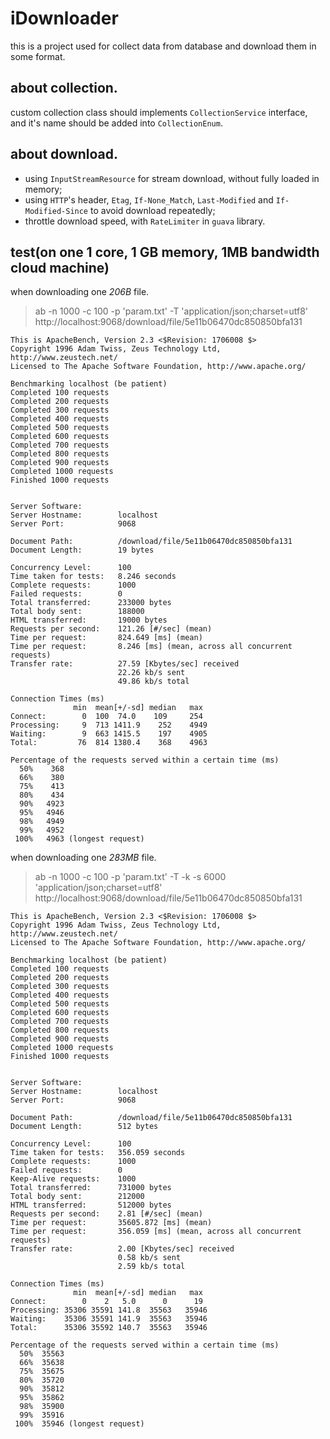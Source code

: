 # iDownloader

this is a project used for collect data from database and download them in some format.

## about collection.

custom collection class should implements ```CollectionService``` interface, and it's name should be added into ```CollectionEnum```. 

## about download.

- using ```InputStreamResource``` for stream download, without fully loaded in memory;
- using ```HTTP```'s header, ```Etag```, ```If-None_Match```, ```Last-Modified``` and ```If-Modified-Since``` to avoid download repeatedly;
- throttle download speed, with ```RateLimiter``` in ```guava``` library.

## test(on one 1 core, 1 GB memory, 1MB bandwidth cloud machine)

when downloading one *206B* file.

> ab -n 1000 -c 100 -p 'param.txt' -T 'application/json;charset=utf8' http://localhost:9068/download/file/5e11b06470dc850850bfa131

``` 
This is ApacheBench, Version 2.3 <$Revision: 1706008 $>
Copyright 1996 Adam Twiss, Zeus Technology Ltd, http://www.zeustech.net/
Licensed to The Apache Software Foundation, http://www.apache.org/

Benchmarking localhost (be patient)
Completed 100 requests
Completed 200 requests
Completed 300 requests
Completed 400 requests
Completed 500 requests
Completed 600 requests
Completed 700 requests
Completed 800 requests
Completed 900 requests
Completed 1000 requests
Finished 1000 requests


Server Software:        
Server Hostname:        localhost
Server Port:            9068

Document Path:          /download/file/5e11b06470dc850850bfa131
Document Length:        19 bytes

Concurrency Level:      100
Time taken for tests:   8.246 seconds
Complete requests:      1000
Failed requests:        0
Total transferred:      233000 bytes
Total body sent:        188000
HTML transferred:       19000 bytes
Requests per second:    121.26 [#/sec] (mean)
Time per request:       824.649 [ms] (mean)
Time per request:       8.246 [ms] (mean, across all concurrent requests)
Transfer rate:          27.59 [Kbytes/sec] received
                        22.26 kb/s sent
                        49.86 kb/s total

Connection Times (ms)
              min  mean[+/-sd] median   max
Connect:        0  100  74.0    109     254
Processing:     9  713 1411.9    252    4949
Waiting:        9  663 1415.5    197    4905
Total:         76  814 1380.4    368    4963

Percentage of the requests served within a certain time (ms)
  50%    368
  66%    380
  75%    413
  80%    434
  90%   4923
  95%   4946
  98%   4949
  99%   4952
 100%   4963 (longest request)
 ```

when downloading one *283MB* file.

> ab -n 1000 -c 100 -p 'param.txt' -T -k -s 6000 'application/json;charset=utf8' http://localhost:9068/download/file/5e11b06470dc850850bfa131

```
This is ApacheBench, Version 2.3 <$Revision: 1706008 $>
Copyright 1996 Adam Twiss, Zeus Technology Ltd, http://www.zeustech.net/
Licensed to The Apache Software Foundation, http://www.apache.org/

Benchmarking localhost (be patient)
Completed 100 requests
Completed 200 requests
Completed 300 requests
Completed 400 requests
Completed 500 requests
Completed 600 requests
Completed 700 requests
Completed 800 requests
Completed 900 requests
Completed 1000 requests
Finished 1000 requests


Server Software:        
Server Hostname:        localhost
Server Port:            9068

Document Path:          /download/file/5e11b06470dc850850bfa131
Document Length:        512 bytes

Concurrency Level:      100
Time taken for tests:   356.059 seconds
Complete requests:      1000
Failed requests:        0
Keep-Alive requests:    1000
Total transferred:      731000 bytes
Total body sent:        212000
HTML transferred:       512000 bytes
Requests per second:    2.81 [#/sec] (mean)
Time per request:       35605.872 [ms] (mean)
Time per request:       356.059 [ms] (mean, across all concurrent requests)
Transfer rate:          2.00 [Kbytes/sec] received
                        0.58 kb/s sent
                        2.59 kb/s total

Connection Times (ms)
              min  mean[+/-sd] median   max
Connect:        0    2   5.0      0      19
Processing: 35306 35591 141.8  35563   35946
Waiting:    35306 35591 141.9  35563   35946
Total:      35306 35592 140.7  35563   35946

Percentage of the requests served within a certain time (ms)
  50%  35563
  66%  35638
  75%  35675
  80%  35720
  90%  35812
  95%  35862
  98%  35900
  99%  35916
 100%  35946 (longest request)
```
